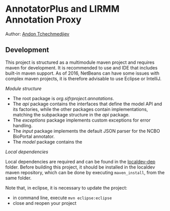 AnnotatorPlus and LIRMM Annotation Proxy
=============
 
Author: [Andon Tchechmedjiev](https://github.com/twktheainur/)


Development
-----------

This project is structured as a multimodule maven project and requires maven for development. It is recommended to 
use and IDE that includes built-in maven support. As of 2016, NetBeans can have some issues with complex maven projects, 
it is therefore advisable to use Eclipse or IntelliJ. 

*Module structure*

  - The root package is _org.sifrproject.annotations_. 
  - The _api_ package contains the interfaces that define the model API and its factories, while the other packages contain 
      implementations, matching the subpackage structure in the _api_ package. 
  - The _exceptions_ package implements custom exceptions for error handling. 
  - The _input_ package implements the default JSON parser for the NCBO BioPortal annotator.
  - The _model_ package contains the 
       

*Local dependencies*

Local dependencies are required and can be found in the [localdev-dep](local-dep) folder.
Before building this project, it should be installed in the localdev maven repository, 
which can be done by executing `maven_install`, from the same folder.

Note that, in eclipse, it is necessary to update the project:

  - in command line, execute `mvn eclipse:eclipse`
  - close and reopen your project
 
